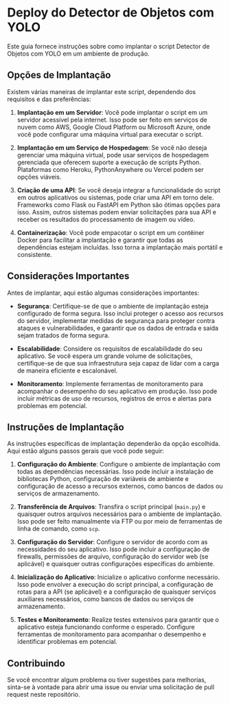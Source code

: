 # Deploy do Detector de Objetos com YOLO

Este guia fornece instruções sobre como implantar o script Detector de Objetos com YOLO em um ambiente de produção.

## Opções de Implantação

Existem várias maneiras de implantar este script, dependendo dos requisitos e das preferências:

1. **Implantação em um Servidor**: Você pode implantar o script em um servidor acessível pela internet. Isso pode ser feito em serviços de nuvem como AWS, Google Cloud Platform ou Microsoft Azure, onde você pode configurar uma máquina virtual para executar o script.

2. **Implantação em um Serviço de Hospedagem**: Se você não deseja gerenciar uma máquina virtual, pode usar serviços de hospedagem gerenciada que oferecem suporte a execução de scripts Python. Plataformas como Heroku, PythonAnywhere ou Vercel podem ser opções viáveis.

3. **Criação de uma API**: Se você deseja integrar a funcionalidade do script em outros aplicativos ou sistemas, pode criar uma API em torno dele. Frameworks como Flask ou FastAPI em Python são ótimas opções para isso. Assim, outros sistemas podem enviar solicitações para sua API e receber os resultados do processamento de imagem ou vídeo.

4. **Containerização**: Você pode empacotar o script em um contêiner Docker para facilitar a implantação e garantir que todas as dependências estejam incluídas. Isso torna a implantação mais portátil e consistente.

## Considerações Importantes

Antes de implantar, aqui estão algumas considerações importantes:

- **Segurança**: Certifique-se de que o ambiente de implantação esteja configurado de forma segura. Isso inclui proteger o acesso aos recursos do servidor, implementar medidas de segurança para proteger contra ataques e vulnerabilidades, e garantir que os dados de entrada e saída sejam tratados de forma segura.

- **Escalabilidade**: Considere os requisitos de escalabilidade do seu aplicativo. Se você espera um grande volume de solicitações, certifique-se de que sua infraestrutura seja capaz de lidar com a carga de maneira eficiente e escalonável.

- **Monitoramento**: Implemente ferramentas de monitoramento para acompanhar o desempenho do seu aplicativo em produção. Isso pode incluir métricas de uso de recursos, registros de erros e alertas para problemas em potencial.

## Instruções de Implantação

As instruções específicas de implantação dependerão da opção escolhida. Aqui estão alguns passos gerais que você pode seguir:

1. **Configuração do Ambiente**: Configure o ambiente de implantação com todas as dependências necessárias. Isso pode incluir a instalação de bibliotecas Python, configuração de variáveis de ambiente e configuração de acesso a recursos externos, como bancos de dados ou serviços de armazenamento.

2. **Transferência de Arquivos**: Transfira o script principal (`main.py`) e quaisquer outros arquivos necessários para o ambiente de implantação. Isso pode ser feito manualmente via FTP ou por meio de ferramentas de linha de comando, como `scp`.

3. **Configuração do Servidor**: Configure o servidor de acordo com as necessidades do seu aplicativo. Isso pode incluir a configuração de firewalls, permissões de arquivo, configuração do servidor web (se aplicável) e quaisquer outras configurações específicas do ambiente.

4. **Inicialização do Aplicativo**: Inicialize o aplicativo conforme necessário. Isso pode envolver a execução do script principal, a configuração de rotas para a API (se aplicável) e a configuração de quaisquer serviços auxiliares necessários, como bancos de dados ou serviços de armazenamento.

5. **Testes e Monitoramento**: Realize testes extensivos para garantir que o aplicativo esteja funcionando conforme o esperado. Configure ferramentas de monitoramento para acompanhar o desempenho e identificar problemas em potencial.

## Contribuindo

Se você encontrar algum problema ou tiver sugestões para melhorias, sinta-se à vontade para abrir uma issue ou enviar uma solicitação de pull request neste repositório.
